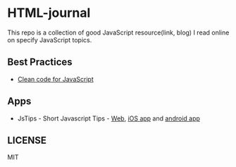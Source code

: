# HTML-journal

This repo is a collection of good JavaScript resource(link, blog) I read online on specify JavaScript topics.


## Best Practices

* [Clean code for JavaScript](https://github.com/ryanmcdermott/clean-code-javascript)

## Apps

* JsTips - Short Javascript Tips - [Web](http://www.jstips.co/), [iOS app](https://itunes.apple.com/us/app/jstips/id1078136437) and [android app](https://play.google.com/store/apps/details?id=com.mavinreads.jstips)

## LICENSE

MIT
